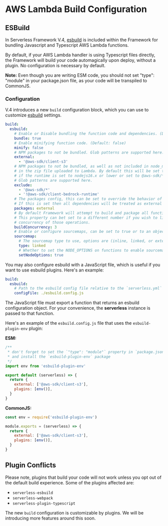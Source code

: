 <!--
title: Function Build Configuration
description: Configuration guide for building AWS Lambda functions with Serverless Framework using esbuild.
short_title: Build Config
keywords:
  [
    'Serverless Framework',
    'AWS Lambda',
    'Build Configuration',
    'esbuild',
    'Typescript',
  ]
-->

# AWS Lambda Build Configuration

## ESBuild

In Serverless Framework V.4, [esbuild](https://github.com/evanw/esbuild) is included within the Framework for bundling Javascript and Typescript AWS Lambda functions.

By default, if your AWS Lambda handler is using Typescript files directly, the Framework will build your code automagically upon deploy, without a plugin. No configuration is necessary by default.

**Note:** Even though you are writing ESM code, you should not set "type": "module" in your package.json file, as your code will be transpiled to CommonJS.

### Configuration

V.4 introduces a new `build` configuration block, which you can use to customize [esbuild](https://github.com/evanw/esbuild) settings.

```yaml
build:
  esbuild:
    # Enable or Disable bundling the function code and dependencies. (Default: true)
    bundle: true
    # Enable minifying function code. (Default: false)
    minify: false
    # NPM packages to not be bundled. Glob patterns are supported here.
    external:
      - '@aws-sdk/client-s3'
    # NPM packages to not be bundled, as well as not included in node_modules
    # in the zip file uploaded to Lambda. By default this will be set to aws-sdk
    # if the runtime is set to nodejs16.x or lower or set to @aws-sdk/* if set to nodejs18.x or higher.
    # Glob patterns are supported here.
    exclude:
      - '@aws-sdk/*'
      - '!@aws-sdk/client-bedrock-runtime'
    # The packages config, this can be set to override the behavior of external
    # If this is set then all dependencies will be treated as external and not bundled.
    packages: external
    # By default Framework will attempt to build and package all functions concurrently.
    # This property can bet set to a different number if you wish to limit the
    # concurrency of those operations.
    buildConcurrency: 3
    # Enable or configure sourcemaps, can be set to true or to an object with further configuration.
    sourcemap:
      # The sourcemap type to use, options are (inline, linked, or external)
      type: linked
      # Whether to set the NODE_OPTIONS on functions to enable sourcemaps on Lambda
      setNodeOptions: true
```

You may also configure esbuild with a JavaScript file, which is useful if you want to use esbuild plugins. Here's an example:

```yml
build:
  esbuild:
    # Path to the esbuild config file relative to the `serverless.yml` file
    configFile: ./esbuild.config.js
```

The JavaScript file must export a function that returns an esbuild configuration object. For your convenience, the **serverless** instance is passed to that function.

Here's an example of the `esbuild.config.js` file that uses the `esbuild-plugin-env` plugin:

**ESM:**

```js
/**
 * don't forget to set the `"type": "module"` property in `package.json`
 * and install the `esbuild-plugin-env` package
 */
import env from 'esbuild-plugin-env'

export default (serverless) => {
  return {
    external: ['@aws-sdk/client-s3'],
    plugins: [env()],
  }
}
```

**CommonJS:**

```js
const env = require('esbuild-plugin-env')

module.exports = (serverless) => {
  return {
    external: ['@aws-sdk/client-s3'],
    plugins: [env()],
  }
}
```

## Plugin Conflicts

Please note, plugins that build your code will not work unless you opt out of the default build experience. Some of the plugins affected are:

- `serverless-esbuild`
- `serverless-webpack`
- `serverless-plugin-typescript`

The new `build` configuration is customizable by plugins. We will be introducing more features around this soon.
